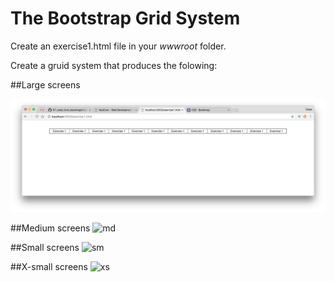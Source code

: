 # The Bootstrap Grid System

Create an exercise1.html file in your _wwwroot_ folder.

Create a gruid system that produces the folowing:

##Large screens

![lg](https://github.com/keacore/07_RepositoriesViewModels/blob/master/Exercises/img/Screen%20Shot%202017-04-19%20at%2022.35.49.png)

##Medium screens
![md]()

##Small screens
![sm]()

##X-small screens
![xs]()
